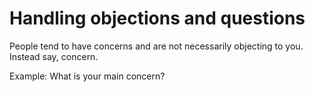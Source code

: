# Handling objections and questions

People tend to have concerns and are not necessarily objecting to you. Instead say, concern.

Example: What is your main concern?
